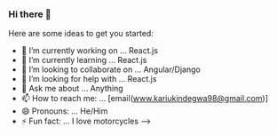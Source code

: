 ### Hi there 👋



Here are some ideas to get you started:

- 🔭 I’m currently working on ... React.js
- 🌱 I’m currently learning ... React.js
- 👯 I’m looking to collaborate on ... Angular/Django
- 🤔 I’m looking for help with ... React.js
- 💬 Ask me about ... Anything
- 📫 How to reach me: ... [email(www.kariukindegwa98@gmail.com)]
- 😄 Pronouns: ... He/Him
- ⚡ Fun fact: ... I love motorcycles
-->
